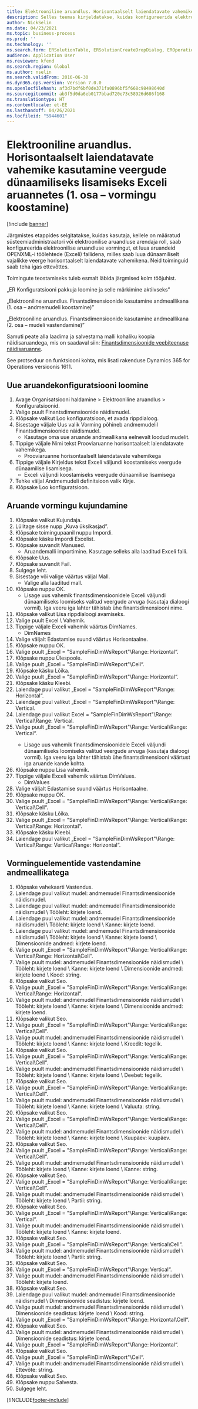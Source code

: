 ```yaml
---
title: Elektrooniline aruandlus. Horisontaalselt laiendatavate vahemike kasutamine veergude dünaamiliseks lisamiseks Exceli aruannetes (1. osa – vormingu koostamine)
description: Selles teemas kirjeldatakse, kuidas konfigureerida elektroonilise aruandluse (ER) vorming looma aruandeid OPENXML töölehtede (Excel) failidena. (1. osa)
author: NickSelin
ms.date: 04/23/2021
ms.topic: business-process
ms.prod: ''
ms.technology: ''
ms.search.form: ERSolutionTable, ERSolutionCreateDropDialog, EROperationDesigner, ERComponentTypeDropDialog
audience: Application User
ms.reviewer: kfend
ms.search.region: Global
ms.author: nselin
ms.search.validFrom: 2016-06-30
ms.dyn365.ops.version: Version 7.0.0
ms.openlocfilehash: af3d7bdf6bf0de371fa0896bf5f668c98498640d
ms.sourcegitcommit: ab3f5d0da6eb0177bbad720e73c58926d686f168
ms.translationtype: HT
ms.contentlocale: et-EE
ms.lasthandoff: 04/26/2021
ms.locfileid: "5944601"
---
```

# <a name="er-use-horizontally-expandable-ranges-to-dynamically-add-columns-in-excel-reports-part-1---design-format"></a>Elektrooniline aruandlus. Horisontaalselt laiendatavate vahemike kasutamine veergude dünaamiliseks lisamiseks Exceli aruannetes (1. osa – vormingu koostamine)

[!include [banner](../../includes/banner.md)]

Järgmistes etappides selgitatakse, kuidas kasutaja, kellele on määratud süsteemiadministraatori või elektroonilise aruandluse arendaja roll, saab konfigureerida elektroonilise aruandluse vormingut, et luua aruandeid OPENXML-i töölehtede (Exceli) failidena, milles saab luua dünaamiliselt vajalikke veerge horisontaalselt laiendatavate vahemikena. Neid toiminguid saab teha igas ettevõttes.

Toimingute teostamiseks tuleb esmalt läbida järgmised kolm tööjuhist. 

„ER Konfiguratsiooni pakkuja loomine ja selle märkimine aktiivseks”

„Elektrooniline aruandlus. Finantsdimensioonide kasutamine andmeallikana (1. osa – andmemudeli koostamine)”

„Elektrooniline aruandlus. Finantsdimensioonide kasutamine andmeallikana (2. osa – mudeli vastendamine)”

Samuti peate alla laadima ja salvestama malli kohaliku koopia näidisaruandega, mis on saadaval siin: [Finantsdimensioonide veebiteenuse näidisaruanne](https://download.microsoft.com/download/3/1/3/313e2090-bc0a-421f-bf96-c58da9bc0dea/SampleFinDimWsReport.xlsx).

See protseduur on funktsiooni kohta, mis lisati rakenduse Dynamics 365 for Operations versioonis 1611.


## <a name="create-a-new-report-configuration"></a>Uue aruandekonfiguratsiooni loomine
1. Avage Organisatsiooni haldamine > Elektrooniline aruandlus > Konfiguratsioonid.
2. Valige puult Finantsdimensioonide näidismudel.
3. Klõpsake valikut Loo konfiguratsioon, et avada rippdialoog.
4. Sisestage väljale Uus valik Vorming põhineb andmemudelil Finantsdimensioonide näidismudel.
    * Kasutage oma uue aruande andmeallikana eelnevalt loodud mudelit.  
5. Tippige väljale Nimi tekst Prooviaruanne horisontaalselt laiendatavate vahemikega.
    * Prooviaruanne horisontaalselt laiendatavate vahemikega  
6. Tippige väljale Kirjeldus tekst Exceli väljundi koostamiseks veergude dünaamilise lisamisega.
    * Exceli väljundi koostamiseks veergude dünaamilise lisamisega  
7. Tehke väljal Andmemudeli definitsioon valik Kirje.
8. Klõpsake Loo konfiguratsioon.

## <a name="design-the-report-format"></a>Aruande vormingu kujundamine
1. Klõpsake valikut Kujundaja.
2. Lülitage sisse nupp „Kuva üksikasjad”.
3. Klõpsake toimingupaanil nuppu Impordi.
4. Klõpsake käsku Impordi Excelist.
5. Klõpsake suvandit Manused.
    * Aruandemalli importimine. Kasutage selleks alla laaditud Exceli faili.  
6. Klõpsake Uus.
7. Klõpsake suvandit Fail.
8. Sulgege leht.
9. Sisestage või valige väärtus väljal Mall.
    * Valige alla laaditud mall.  
10. Klõpsake nuppu OK.
    * Lisage uus vahemik finantsdimensioonidele Exceli väljundi dünaamiliseks loomiseks valitud veergude arvuga (kasutaja dialoogi vormil). Iga veeru iga lahter tähistab ühe finantsdimensiooni nime.  
11. Klõpsake valikut Lisa rippdialoogi avamiseks.
12. Valige puult Excel \ Vahemik.
13. Tippige väljale Exceli vahemik väärtus DimNames.
    * DimNames  
14. Valige väljalt Edastamise suund väärtus Horisontaalne.
15. Klõpsake nuppu OK.
16. Valige puult „Excel = "SampleFinDimWsReport"\Range<DimNames>: Horizontal“.
17. Klõpsake nuppu Ülespoole.
18. Valige puult „Excel = "SampleFinDimWsReport"\Cell<DimNames>“.
19. Klõpsake käsku Lõika.
20. Valige puult „Excel = "SampleFinDimWsReport"\Range<DimNames>: Horizontal“.
21. Klõpsake käsku Kleebi.
22. Laiendage puul valikut „Excel = "SampleFinDimWsReport"\Range<DimNames>: Horizontal“.
23. Laiendage puul valikut „Excel = "SampleFinDimWsReport"\Range<JournalLine>: Vertical.
24. Laiendage puul valikut Excel = "SampleFinDimWsReport"\Range<JournalLine>: Vertical\Range<TransactionLine>: Vertical.
25. Valige puult „Excel = "SampleFinDimWsReport"\Range<JournalLine>: Vertical\Range<TransactionLine>: Vertical“.
    * Lisage uus vahemik finantsdimensioonidele Exceli väljundi dünaamiliseks loomiseks valitud veergude arvuga (kasutaja dialoogi vormil). Iga veeru iga lahter tähistab ühe finantsdimensiooni väärtust iga aruande kande kohta.  
26. Klõpsake nuppu Lisa vahemik.
27. Tippige väljale Exceli vahemik väärtus DimValues.
    * DimValues  
28. Valige väljalt Edastamise suund väärtus Horisontaalne.
29. Klõpsake nuppu OK.
30. Valige puult „Excel = "SampleFinDimWsReport"\Range<JournalLine>: Vertical\Range<TransactionLine>: Vertical\Cell<DimValues>“.
31. Klõpsake käsku Lõika.
32. Valige puult „Excel = "SampleFinDimWsReport"\Range<JournalLine>: Vertical\Range<TransactionLine>: Vertical\Range<DimValues>: Horizontal“.
33. Klõpsake käsku Kleebi.
34. Laiendage puul valikut „Excel = "SampleFinDimWsReport"\Range<JournalLine>: Vertical\Range<TransactionLine>: Vertical\Range<DimValues>: Horizontal“.

## <a name="map-format-elements-to-data-sources"></a>Vorminguelementide vastendamine andmeallikatega
1. Klõpsake vahekaarti Vastendus.
2. Laiendage puul valikut mudel: andmemudel Finantsdimensioonide näidismudel.
3. Laiendage puul valikut mudel: andmemudel Finantsdimensioonide näidismudel \ Tööleht: kirjete loend.
4. Laiendage puul valikut mudel: andmemudel Finantsdimensioonide näidismudel \ Tööleht: kirjete loend \ Kanne: kirjete loend.
5. Laiendage puul valikut mudel: andmemudel Finantsdimensioonide näidismudel \ Tööleht: kirjete loend \ Kanne: kirjete loend \ Dimensioonide andmed: kirjete loend.
6. Valige puult „Excel = "SampleFinDimWsReport"\Range<JournalLine>: Vertical\Range<TransactionLine>: Vertical\Range<DimValues>: Horizontal\Cell<DimValues>“.
7. Valige puult mudel: andmemudel Finantsdimensioonide näidismudel \ Tööleht: kirjete loend \ Kanne: kirjete loend \ Dimensioonide andmed: kirjete loend \ Kood: string.
8. Klõpsake valikut Seo.
9. Valige puult „Excel = "SampleFinDimWsReport"\Range<JournalLine>: Vertical\Range<TransactionLine>: Vertical\Range<DimValues>: Horizontal“.
10. Valige puult mudel: andmemudel Finantsdimensioonide näidismudel \ Tööleht: kirjete loend \ Kanne: kirjete loend \ Dimensioonide andmed: kirjete loend.
11. Klõpsake valikut Seo.
12. Valige puult „Excel = "SampleFinDimWsReport"\Range<JournalLine>: Vertical\Range<TransactionLine>: Vertical\Cell<Credit>“.
13. Valige puult mudel: andmemudel Finantsdimensioonide näidismudel \ Tööleht: kirjete loend \ Kanne: kirjete loend \ Kreedit: tegelik.
14. Klõpsake valikut Seo.
15. Valige puult „Excel = "SampleFinDimWsReport"\Range<JournalLine>: Vertical\Range<TransactionLine>: Vertical\Cell<Debit>“.
16. Valige puult mudel: andmemudel Finantsdimensioonide näidismudel \ Tööleht: kirjete loend \ Kanne: kirjete loend \ Deebet: tegelik.
17. Klõpsake valikut Seo.
18. Valige puult „Excel = "SampleFinDimWsReport"\Range<JournalLine>: Vertical\Range<TransactionLine>: Vertical\Cell<Currency>“.
19. Valige puult mudel: andmemudel Finantsdimensioonide näidismudel \ Tööleht: kirjete loend \ Kanne: kirjete loend \ Valuuta: string.
20. Klõpsake valikut Seo.
21. Valige puult „Excel = "SampleFinDimWsReport"\Range<JournalLine>: Vertical\Range<TransactionLine>: Vertical\Cell<TransDate>“.
22. Valige puult mudel: andmemudel Finantsdimensioonide näidismudel \ Tööleht: kirjete loend \ Kanne: kirjete loend \ Kuupäev: kuupäev.
23. Klõpsake valikut Seo.
24. Valige puult „Excel = "SampleFinDimWsReport"\Range<JournalLine>: Vertical\Range<TransactionLine>: Vertical\Cell<TransVoucher>“.
25. Valige puult mudel: andmemudel Finantsdimensioonide näidismudel \ Tööleht: kirjete loend \ Kanne: kirjete loend \ Kanne: string.
26. Klõpsake valikut Seo.
27. Valige puult „Excel = "SampleFinDimWsReport"\Range<JournalLine>: Vertical\Range<TransactionLine>: Vertical\Cell<TransBatch>“.
28. Valige puult mudel: andmemudel Finantsdimensioonide näidismudel \ Tööleht: kirjete loend \ Partii: string.
29. Klõpsake valikut Seo.
30. Valige puult „Excel = "SampleFinDimWsReport"\Range<JournalLine>: Vertical\Range<TransactionLine>: Vertical“.
31. Valige puult mudel: andmemudel Finantsdimensioonide näidismudel \ Tööleht: kirjete loend \ Kanne: kirjete loend.
32. Klõpsake valikut Seo.
33. Valige puult „Excel = "SampleFinDimWsReport"\Range<JournalLine>: Vertical\Cell<Batch>“.
34. Valige puult mudel: andmemudel Finantsdimensioonide näidismudel \ Tööleht: kirjete loend \ Partii: string.
35. Klõpsake valikut Seo.
36. Valige puult „Excel = "SampleFinDimWsReport"\Range<JournalLine>: Vertical“.
37. Valige puult mudel: andmemudel Finantsdimensioonide näidismudel \ Tööleht: kirjete loend.
38. Klõpsake valikut Seo.
39. Laiendage puul valikut mudel: andmemudel Finantsdimensioonide näidismudel \ Dimensioonide seadistus: kirjete loend.
40. Valige puult mudel: andmemudel Finantsdimensioonide näidismudel \ Dimensioonide seadistus: kirjete loend \ Kood: string.
41. Valige puult „Excel = "SampleFinDimWsReport"\Range<DimNames>: Horizontal\Cell<DimNames>“.
42. Klõpsake valikut Seo.
43. Valige puult mudel: andmemudel Finantsdimensioonide näidismudel \ Dimensioonide seadistus: kirjete loend.
44. Valige puult „Excel = "SampleFinDimWsReport"\Range<DimNames>: Horizontal“.
45. Klõpsake valikut Seo.
46. Valige puult „Excel = "SampleFinDimWsReport"\Cell<CompanyName>“.
47. Valige puult mudel: andmemudel Finantsdimensioonide näidismudel \ Ettevõte: string.
48. Klõpsake valikut Seo.
49. Klõpsake nuppu Salvesta.
50. Sulgege leht.



[!INCLUDE[footer-include](../../../../includes/footer-banner.md)]
